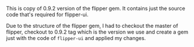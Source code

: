 This is copy of 0.9.2 version of the flipper gem. It contains just the source code that's required for flipper-ui.

Due to the structure of the flipper gem, I had to checkout the master of flipper, checkout to 0.9.2 tag
which is the version we use and create a gem just with the code of `flipper-ui` and applied my changes.
